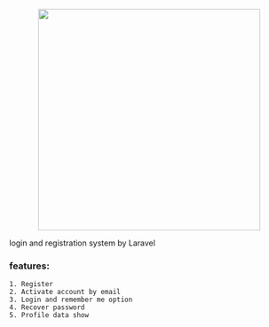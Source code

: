 <p align="center"><a href="https://laravel.com" target="_blank"><img src="https://raw.githubusercontent.com/laravel/art/master/logo-lockup/5%20SVG/2%20CMYK/1%20Full%20Color/laravel-logolockup-cmyk-red.svg" width="400"></a></p>

login and registration system by Laravel

### features:
```
1. Register
2. Activate account by email
3. Login and remember me option
4. Recover password
5. Profile data show
```
